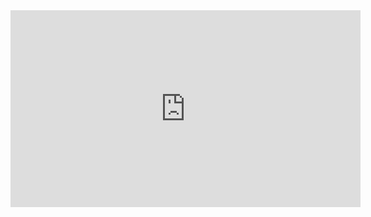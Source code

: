<iframe width="560" height="315" src="https://drive.google.com/file/d/1ru1QDfpQdZoqei0ahonyrD14LCeOtPIq/view?usp=drive_link" frameborder="0" allow="accelerometer; autoplay; clipboard-write; encrypted-media; gyroscope; picture-in-picture" allowfullscreen></iframe>


